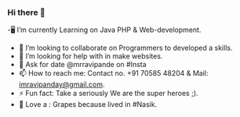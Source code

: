 ### Hi there 👋

-🖥 I’m currently Learning on Java PHP & Web-development.
- 👯 I’m looking to collaborate on Programmers to developed a skills.
- 🤔 I’m looking for help with in make websites.
- 💬 Ask for date @mrravipande on #Insta
- 📫 How to reach me: Contact no. +91 70585 48204 & Mail: imravipanday@gmail.com.
- ⚡ Fun fact: Take a seriously We are the super heroes ;).
- 🍇 Love a : Grapes because lived in #Nasik.
